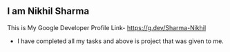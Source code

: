 ## I am Nikhil Sharma

This is My Google Developer Profile Link- https://g.dev/Sharma-Nikhil

- I have completed all my tasks and above is project that was given to me.
